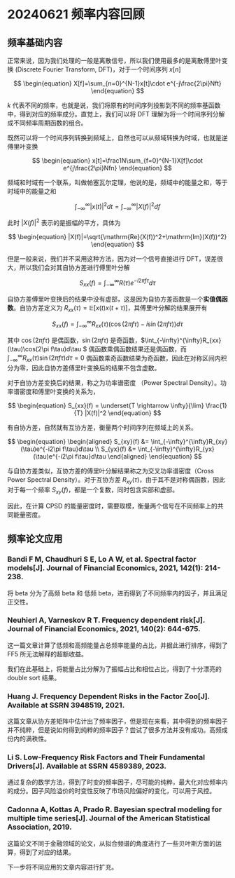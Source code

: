 # 20240621 频率内容回顾

## 频率基础内容

正常来说，因为我们处理的一般是离散信号，所以我们使用最多的是离散傅里叶变换 (Discrete Fourier Transform, DFT)，对于一个时间序列 $x[n]$

$$
\begin{equation}
    X[f]=\sum_{n=0}^{N-1}x[t]\cdot e^{-j\frac{2\pi}Nft}
\end{equation}
$$

$k$ 代表不同的频率，也就是说，我们将原有的时间序列投影到不同的频率基函数中，得到对应的频率成分。直觉上，我们可以将 DFT 理解为将一个时间序列分解成不同频率周期函数的组合。

既然可以将一个时间序列转换到频域上，自然也可以从频域转换为时域，也就是逆傅里叶变换

$$
\begin{equation}
    x[t]=\frac1N\sum_{f=0}^{N-1}X[f]\cdot e^{j\frac{2\pi}Nfn}
\end{equation}
$$

频域和时域有一个联系，叫做帕塞瓦尔定理，他说的是，频域中的能量之和，等于时域中的能量之和

$$
\begin{equation}
    \int_{-\infty}^\infty|x(t)|^2dt=\int_{-\infty}^\infty|X(f)|^2df
\end{equation}
$$

此时 $|X(f)|^2$ 表示的是振幅的平方，具体为

$$
\begin{equation}
    |X(f)|=\sqrt{\mathrm{Re}(X(f))^2+\mathrm{Im}(X(f))^2}
\end{equation}
$$

但是一般来说，我们并不采用这种方法，因为对一个信号直接进行 DFT，误差很大，所以我们会对其自协方差进行傅里叶分解


$$
\begin{equation}
S_{xx}(f)=\int_{-\infty}^{\infty}R(\tau)e^{-i2\pi f\tau}d\tau 
\end{equation}
$$

自协方差傅里叶变换后的结果中没有虚部，这是因为自协方差函数是一个**实值偶函数**。自协方差定义为 $R_{xx}(\tau)=\mathbb{E}[x(t)x(t+\tau)]$，其傅里叶分解的结果展开有

$$
\begin{equation}
    S_{xx}(f)=\int_{-\infty}^{\infty}R_{xx}(\tau)(\cos(2\pi f\tau)-i\sin(2\pi f\tau))d\tau 
\end{equation}
$$

其中 $\cos(2\pi f\tau)$ 是偶函数，$\sin(2\pi f\tau)$ 是奇函数，$\int_{-\infty}^{\infty}R_{xx}(\tau)\cos(2\pi f\tau)d\tau $ 偶函数乘偶函数结果还是偶函数，而 $\int_{-\infty}^{\infty}R_{xx}(\tau)\sin(2\pi f\tau)d\tau=0$ 偶函数乘奇函数结果为奇函数，因此在对称区间内积分为零，因此自协方差傅里叶变换后的结果不包含虚数。

对于自协方差变换后的结果，称之为功率谱密度 （Power Spectral Density）。功率谱密度和傅里叶变换的关系为，

$$
\begin{equation}
    S_{xx}(f) = \underset{T \rightarrow \infty}{\lim} \frac{1}{T} |X(f)|^2
\end{equation}
$$

有自协方差，自然就有互协方差，衡量两个时间序列在频域上的关系。

$$
\begin{equation}
\begin{aligned}
S_{xy}(f) &= \int_{-\infty}^{\infty}R_{xy}(\tau)e^{-i2\pi f\tau}d\tau  \\
S_{yx}(f) &= \int_{-\infty}^{\infty}R_{yx}(\tau)e^{-i2\pi f\tau}d\tau 
\end{aligned}
\end{equation}
$$

与自协方差类似，互协方差的傅里叶分解结果称之为交叉功率谱密度（Cross Power Spectral Density）。对于互协方差 $R_{xy}(\tau)$，由于其不是对称偶函数，因此对于每一个频率 $S_{xy}(f)$，都是一个复数，同时包含实部和虚部。

因此，在计算 CPSD 的能量密度时，需要取模，衡量两个信号在不同频率上的共同能量密度。


## 频率论文应用

### Bandi F M, Chaudhuri S E, Lo A W, et al. Spectral factor models[J]. Journal of Financial Economics, 2021, 142(1): 214-238.

将 beta 分为了高频 beta 和 低频 beta，进而得到了不同频率内的因子，并且满足正交性。


### Neuhierl A, Varneskov R T. Frequency dependent risk[J]. Journal of Financial Economics, 2021, 140(2): 644-675.

这一篇文章计算了低频和高频能量占总频率能量的占比，并据此进行排序，得到了 FF5 所无法解释的超额收益。

我们在此基础上，将能量占比分解为了振幅占比和相位占比，得到了十分漂亮的 double sort 结果。

### Huang J. Frequency Dependent Risks in the Factor Zoo[J]. Available at SSRN 3948519, 2021.

这篇文章从协方差矩阵中估计出了频率因子，但是现在来看，其中得到的频率因子并不纯粹，但是说如何得到纯粹的频率因子？尝试了很多方法并没有成功。高频成份内的满秩性。

### Li S. Low-Frequency Risk Factors and Their Fundamental Drivers[J]. Available at SSRN 4589389, 2023.

通过复杂的数学方法，得到了时变的频率因子，尽可能的纯粹，最大化对应频率内的成分。因子风险溢价的时变性反映了市场风险偏好的变化，可以用于风控。

### Cadonna A, Kottas A, Prado R. Bayesian spectral modeling for multiple time series[J]. Journal of the American Statistical Association, 2019.

这篇论文不同于金融领域的论文，从拟合频谱的角度进行了一些贝叶斯方面的运算，得到了对应的结果。


下一步将不同应用的文章内容进行扩充。






